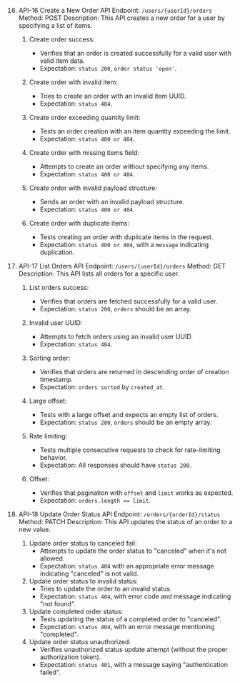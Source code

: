 16. API-16 Create a New Order
API Endpoint: `/users/{userId}/orders`
Method: POST
Description: This API creates a new order for a user by specifying a list of items.
 
      1. Create order success: 
         - Verifies that an order is created successfully for a valid user with valid item data.
         - Expectation: `status 200`, `order status 'open'`.
      
      2. Create order with invalid item: 
         - Tries to create an order with an invalid item UUID.
         - Expectation: `status 404`.

      3. Create order exceeding quantity limit: 
         - Tests an order creation with an item quantity exceeding the limit.
         - Expectation: `status 400 or 404`.

      4. Create order with missing items field: 
         - Attempts to create an order without specifying any items.
         - Expectation: `status 400 or 404`.

      5. Create order with invalid payload structure: 
         - Sends an order with an invalid payload structure.
         - Expectation: `status 400 or 404`.

      6. Create order with duplicate items: 
         - Tests creating an order with duplicate items in the request.
         - Expectation: `status 400 or 404`, with a `message` indicating duplication.


17. API-17 List Orders
 API Endpoint: `/users/{userId}/orders`
 Method: GET
 Description: This API lists all orders for a specific user.

      1. List orders success: 
         - Verifies that orders are fetched successfully for a valid user.
         - Expectation: `status 200`, `orders` should be an array.

      2. Invalid user UUID: 
         - Attempts to fetch orders using an invalid user UUID.
         - Expectation: `status 404`.

      3. Sorting order: 
         - Verifies that orders are returned in descending order of creation timestamp.
         - Expectation: `orders sorted` by `created_at`.

      4. Large offset: 
         - Tests with a large offset and expects an empty list of orders.
         - Expectation: `status 200`, `orders` should be an empty array.

      5. Rate limiting: 
         - Tests multiple consecutive requests to check for rate-limiting behavior.
         - Expectation: All responses should have `status 200`.

      6. Offset: 
         - Verifies that pagination with `offset` and `limit` works as expected.
         - Expectation: `orders.length <= limit`.



18. API-18 Update Order Status
API Endpoint: `/orders/{orderId}/status`
Method: PATCH
Description: This API updates the status of an order to a new value.

      1. Update order status to canceled fail: 
         - Attempts to update the order status to "canceled" when it's not allowed.
         - Expectation: `status 404` with an appropriate error message indicating "canceled" is not valid.
      2. Update order status to invalid status: 
         - Tries to update the order to an invalid status.
         - Expectation: `status 404`, with error code and message indicating "not found".
      3. Update completed order status: 
         - Tests updating the status of a completed order to "canceled".
         - Expectation: `status 404`, with an error message mentioning "completed".
      4. Update order status unauthorized: 
         - Verifies unauthorized status update attempt (without the proper authorization token).
         - Expectation: `status 401`, with a message saying "authentication failed".




